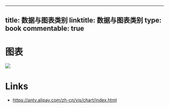 
---
title: 数据与图表类别
linktitle: 数据与图表类别
type: book
commentable: true
---

# 图表

![](https://i.postimg.cc/MZwF9wGq/01.png)

# Links

- https://antv.alipay.com/zh-cn/vis/chart/index.html

    